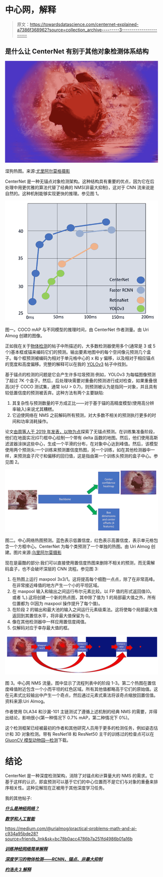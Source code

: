 # 中心网，解释

> 原文：<https://towardsdatascience.com/centernet-explained-a7386f368962?source=collection_archive---------3----------------------->

## 是什么让 CenterNet 有别于其他对象检测体系结构

![](img/b18333d068d509912b416376bca82b6f.png)

湿狗热图。来源:[尤里阿尔莫格摄影](https://www.facebook.com/uri.almog.photography/)

CenterNet 是一种无锚点对象检测架构。这种结构具有重要的优点，因为它在后处理中用更优雅的算法代替了经典的 NMS(非最大抑制)，这对于 CNN 流来说是自然的。这种机制能够实现更快的推理。参见图 1。

![](img/f9fbf70de367d7947ae42645a3a1016b.png)

图一。COCO mAP 与不同模型的推理时间，由 CenterNet 作者测量。由 Uri Almog 创建的图像。

正如我在关于[物体检测](https://medium.com/swlh/object-detection-with-deep-learning-rcnn-anchors-non-maximum-suppression-ce5a83c7c62b?source=friends_link&sk=f364d88880502c32e2f5147a6d6ed982)的帖子中所描述的，大多数检测器使用多个(通常是 3 或 5 个)基本框或锚来编码它们的预测。输出要素地图中的每个空间像元预测几个盒子。每个框预测被编码为相对于单元格中心的 x 和 y 偏移，以及相对于相应锚点的宽度和高度偏移。完整的解释可以在我的 [YOLOv3](/yolo-v3-explained-ff5b850390f) 帖子中找到。

基于锚点的检测的问题是它会产生许多垃圾预测:例如，YOLOv3 为每幅图像预测了超过 7K 个盒子。然后，后处理块需要对重叠的预测进行成对检查，如果重叠很高(对于 COCO 测试集，通常 IoU > 0.7)，则预测被认为是指同一对象，并且具有较低置信度的预测被丢弃。这种方法有两个主要缺陷:

1.  其复杂性与预测数量的平方成正比——对于基于锚的高精度模型(使用高分辨率输入)来说尤其糟糕。
2.  它迫使网络在 NMS 之前解码所有预测，对大多数不相关的预测执行更多的时间和功率消耗操作。

论文[由周等人于 2019 年发表，以物为点](https://arxiv.org/pdf/1904.07850.pdf)探索了无锚点预测。在训练集准备阶段，他们在地面实况(GT)框中心绘制一个带有 delta 函数的地图。然后，他们使用高斯滤波器涂抹这些中心，生成一个平滑的分布，在对象中心达到峰值。然后，该模型使用两个预测头:一个训练来预测置信度热图，另一个训练，如在其他检测器中一样，来预测盒子尺寸和偏移的回归值，这是指由第一个训练头预测的盒子中心。参见图 2。

![](img/4550f2cd539bf28659c6fadce4b7049b.png)

图二。中心网络热图预测。蓝色表示低置信度，红色表示高置信度，表示单元格包含一个方框中心。CenterNet 为每个类预测了一个单独的热图。由 Uri Almog 创建。图片来源:[乌里阿尔莫摄影](https://www.facebook.com/uri.almog.photography)

现在是最酷的部分:我们可以直接使用置信度热图来删除不相关的预测，而无需解码盒子，也不会破坏深层的 CNN 流程。参见图 3:

1.  在热图上运行 maxpool 3x3/1。这将提高每个细胞一点点，除了在非常高峰。在非常接近峰值的地方产生一个小的平坦区域。
2.  在 maxpool 输入和输出之间运行布尔元素比较。以 FP 值的形式返回值(0。或者 1。).这将创建一个新的热点图，其中除了值为 1 的局部最大值之外，所有位置都为 0(因为 maxpool 操作提升了每个值)。
3.  在阶段 2 的输出和最大池的输入之间运行元素级乘法。这将使每个局部最大值返回到其置信水平，将非最大值保留为 0。
4.  像在其他检测器中一样应用置信度阈值。
5.  仅解码对应于幸存最大值的框。

![](img/21f0bcb24f2588bd4e049dde0ef52a2f.png)

图 3。中心网 NMS 流量。图中显示了流程列表中的阶段 1-3。第二个热图在置信度峰值附近包含一个小而平坦的红色区域。所有其他值都略高于它们的原始值。这在元素式比较输出中产生一个奇点，然后通过元素式乘法将该奇点缩放回置信值。资料来源:Uri Almog。

作者使用 DLA34 和沙漏-101 主链测试了遵循上述机制的经典 NMS 的需要，并得出结论，影响很小(第一种情况下 0.7% mAP，第二种情况下 0%)。

这个检测框架已经被最初的作者和其他研究人员用于更多的检测任务，例如姿态估计和 3D 对象检测。带有 ResNet18 和 ResNet50 主干的训练过的检查点可以在 [GluonCV 模型动物园—检测](https://cv.gluon.ai/model_zoo/detection.html)下载。

# 结论

CenterNet 是一种深度检测架构，消除了对锚点和计算量大的 NMS 的需求。它基于这样的认识，即盒预测可以基于它们的中心位置而不是它们与对象的重叠来排序相关性。这种见解现在正被用于其他深度学习任务。

我的其他帖子:

[***什么是神经网络？***](https://medium.com/@urialmog/what-is-a-neural-network-dac400d5307d?source=friends_link&sk=764555affffd1bbb5f73e6f87d36ed58)

[***数学和人工智能***](https://medium.com/@urialmog/practical-problems-math-and-ai-c934a95bde28?source=friends_link&sk=bc78b0acc4786b7a251fd4986b01a16b)

<https://medium.com/@urialmog/practical-problems-math-and-ai-c934a95bde28?source=friends_link&sk=bc78b0acc4786b7a251fd4986b01a16b>

*[***训练神经网络简单解释***](https://medium.com/@urialmog/practical-problems-math-and-ai-c934a95bde28?source=friends_link&sk=bc78b0acc4786b7a251fd4986b01a16b)*

*[***深度学习的物体检测——RCNN、锚点、非最大抑制***](https://medium.com/swlh/object-detection-with-deep-learning-rcnn-anchors-non-maximum-suppression-ce5a83c7c62b?source=friends_link&sk=f364d88880502c32e2f5147a6d6ed982)*

*[***约洛夫 3 解释***](/yolo-v3-explained-ff5b850390f)*
